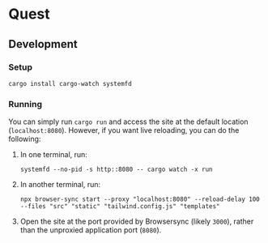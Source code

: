 # Quest

## Development

### Setup

```shell
cargo install cargo-watch systemfd
```

### Running

You can simply run `cargo run` and access the site at the default location (`localhost:8080`). However, if you want live reloading, you can do the following:

1. In one terminal, run:

   ```shell
   systemfd --no-pid -s http::8080 -- cargo watch -x run
   ```

2. In another terminal, run:

   ```shell
   npx browser-sync start --proxy "localhost:8080" --reload-delay 100 --files "src" "static" "tailwind.config.js" "templates"
   ```

3. Open the site at the port provided by Browsersync (likely `3000`), rather than the unproxied application port (`8080`).

